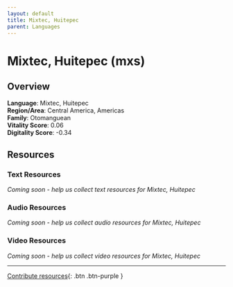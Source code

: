 ```yaml
---
layout: default
title: Mixtec, Huitepec
parent: Languages
---
```


# Mixtec, Huitepec (mxs)

## Overview

**Language**: Mixtec, Huitepec  
**Region/Area**: Central America, Americas  
**Family**: Otomanguean  
**Vitality Score**: 0.06  
**Digitality Score**: -0.34  

## Resources

### Text Resources
*Coming soon - help us collect text resources for Mixtec, Huitepec*

### Audio Resources
*Coming soon - help us collect audio resources for Mixtec, Huitepec*

### Video Resources
*Coming soon - help us collect video resources for Mixtec, Huitepec*

---

[Contribute resources](https://fairtrain.github.io/){: .btn .btn-purple }
